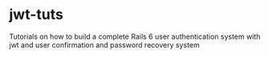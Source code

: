 # jwt-tuts
Tutorials on how to build a complete Rails 6 user authentication system with jwt and user confirmation and password recovery system
